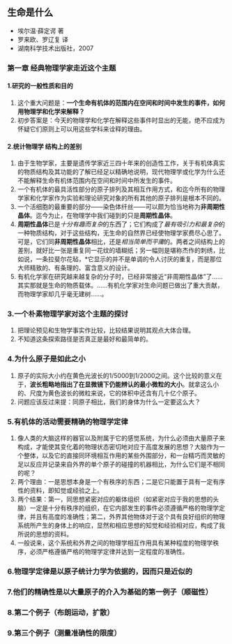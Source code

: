 ## 生命是什么
* 埃尔温·薛定谔 著
* 罗来欧、罗辽复 译
* 湖南科学技术出版社，2007
### 第一章 经典物理学家走近这个主题
#### 1.研究的一般性质和目的
1. 这个重大问题是：**一个生命有机体的范围内在空间和时间中发生的事件，如何用物理学和化学来解释？**
2. 初步答案是：今天的物理学和化学在解释这些事件时显出的无能，绝不应成为怀疑它们原则上可以用这些学科来诠释的理由。
#### 2.统计物理学  结构上的差别
1. 由于生物学家，主要是遗传学家近三四十年来的创造性工作，关于有机体真实的物质结构及其功能的了解已经足以精确地说明，现代物理学或化学为什么还不能解释生命有机体范围内在空间和时间中所发生的事件。
2. 一个有机体的最具活性部分的原子排列及其相互作用方式，和迄今所有的物理学家和化学家作为实验和理论研究对象的所有其他的原子排列是根本不同的。
3. 一个活细胞的最重要的部分——染色体纤丝——可以颇为恰当地称为**非周期性晶体**。迄今为止，在物理学中我们碰到的只是**周期性晶体**。
4. **周期性晶体**已是*十分有趣而复杂*的东西了；它们构成了*最有吸引力和最复杂*的一种物质结构，对于这些结构，无生命的自然界已经使物理学家费尽心思了。可是，它们同**非周期性晶体**相比，还是*相当简单而平庸*的。两者之间结构上的差别，就好比一张是重复同一花纹的墙糊纸；另一幅则是堪称杰作的刺绣，比如说，一条拉斐尔花毡，*它显示的并不是单调的令人讨厌的重复，而是那位大师精致的、有条理的、富含意义的设计。
5. 有机化学家在研究越来越复杂的分子时，已经非常接近“非周期性晶体”了……其实那就是生命的物质载体。……有机化学家对生命问题已做出了重大贡献，而物理学家却几乎毫无建树……。
### 3.一个朴素物理学家对这个主题的探讨
1. 把理论预见和生物学事实作比较，比较结果说明其观点大体合理。
2. 不知道这条探索路径是否真正是最好和最简单的。
### 4.为什么原子是如此之小
1. 原子的实际大小约在黄色光波长的1/5000到1/2000之间。这个比较的意义在于，**波长粗略地指出了在显微镜下仍能辨认的最小微粒的大小**。就拿这么小的、尺度为黄色波长的微粒来说，它的体积中还含有几十亿个原子。
2. 问题应该反过来提：同原子相比，我们的身体为什么一定要这么大？
### 5.有机体的活动需要精确的物理学定律
1. 像人类的大脑这样的器官以及附属于它的感觉系统，为什么必须由大量原子来构成，才能使其变化着的物理状态密切地对应于高度发展的思想？大脑作为一个整体，以及它的直接同环境相互作用的某些外围部分，和一台精巧而灵敏的足以反应并记录来自外界的单个原子的碰撞的机器相比，为什么它们是不相同的呢？
2. 两个理由：一是思想本身是一个有秩序的东西；二是它只能置于具有一定有序性的资料，即知觉或经验之上。
3. 两个结果：第一，同思想紧密对应的躯体组织（如紧密对应于我的思想的头脑）一定是十分有秩序的组织，在它内部发生的事件必须遵循严格的物理学定律，并且有高度的准确性；第二，外界其他物体对于这个具有良好组织的物理系统所产生的身体上的响应，显然和相应思想的知觉和经验相对应，构成了我所说的思想的资料。
4. 一般说来，这个系统和外界之间的物理学相互作用具有某种程度的物理学秩序，必须严格遵循严格的物理学定律并达到一定程度的准确性。
### 6.物理学定律是以原子统计力学为依据的，因而只是近似的
### 7.他们的精确性是以大量原子的介入为基础的第一例子（顺磁性）
### 8.第二个例子（布朗运动，扩散）
### 9.第三个例子（测量准确性的限度）

